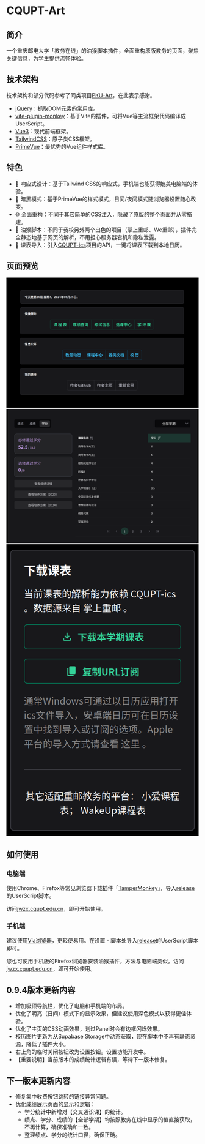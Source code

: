 # CQUPT-Art

## 简介

一个重庆邮电大学「教务在线」的油猴脚本插件，全面重构原版教务的页面，聚焦关键信息，为学生提供流畅体验。

## 技术架构

技术架构和部分代码参考了同类项目[PKU-Art](https://github.com/zhuozhiyongde/PKU-Art)，在此表示感谢。

- [jQuery](https://jquery.com/)：抓取DOM元素的常用库。
- [vite-plugin-monkey](https://github.com/lisonge/vite-plugin-monkey)：基于Vite的插件，可将Vue等主流框架代码编译成UserScript。
- [Vue3](https://cn.vuejs.org/)：现代前端框架。
- [TailwindCSS](https://tailwindcss.com/)：原子类CSS框架。
- [PrimeVue](https://cn.vuejs.org/)：最优秀的Vue组件样式库。

## 特色

- 📱 响应式设计：基于Tailwind CSS的响应式，手机端也能获得媲美电脑端的体验。
- 🌙 暗黑模式：基于PrimeVue的样式模式，日间/夜间模式随浏览器设置随心改变。
- 🌐 全面重构：不同于其它简单的CSS注入，隐藏了原版的整个页面并从零搭建。
- 🐒 油猴脚本：不同于我校另外两个出色的项目（掌上重邮、We重邮），插件完全静态地基于网页的解析，不用担心服务器宕机和隐私泄露。
- 📅 课表导入：引入[CQUPT-ics](https://github.com/qwqVictor/CQUPT-ics)项目的API，一键将课表下载到本地日历。

## 页面预览
![img_1.png](screenshots/img_1.png)
![img.png](screenshots/img.png)
![img_2.png](screenshots/img_2.png)

## 如何使用

### 电脑端

使用Chrome、Firefox等常见浏览器下载插件「[TamperMonkey](https://www.tampermonkey.net/)」，导入[release](https://github.com/gaojunran/CQUPT-Art/releases)的UserScript脚本。

访问[jwzx.cqupt.edu.cn]()，即可开始使用。

### 手机端

建议使用[Via浏览器](https://viayoo.com/zh-cn/)，更轻便易用。在设置 - 脚本处导入[release](https://github.com/gaojunran/CQUPT-Art/releases)的UserScript脚本即可。

您也可使用手机版的Firefox浏览器安装油猴插件，方法与电脑端类似。访问[jwzx.cqupt.edu.cn]()，即可开始使用。


## 0.9.4版本更新内容

- 增加吸顶导航栏，优化了电脑和手机端的布局。
- 优化了明亮（日间）模式下的显示效果，但建议使用深色模式以获得更佳体验。
- 优化了主页的CSS动画效果，划过Panel时会有边框闪烁效果。
- 校历图片更新为从Supabase Storage中动态获取，现在脚本中不再有静态资源，降低了插件大小。
- 右上角的临时关闭按钮改为设置按钮。设置功能开发中。
- 【重要说明】当前版本的成绩统计逻辑有误，等待下一版本修复。

## 下一版本更新内容

- 修复集中收费按钮跳转的链接异常问题。
- 优化成绩展示页面的显示和逻辑：
  - 学分统计中新增对【交叉通识课】的统计。
  - 绩点、学分、成绩的【全部学期】均按照教务在线中显示的值直接获取，不再计算，确保准确和一致。
  - 整理绩点、学分的统计口径，确保正确。

